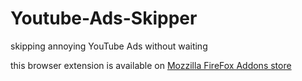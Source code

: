 # Youtube-Ads-Skipper
skipping annoying YouTube Ads without waiting

this browser extension is available on [Mozzilla FireFox Addons store](https://addons.mozilla.org/en-US/firefox/addon/yotutube-ads-skipper)
